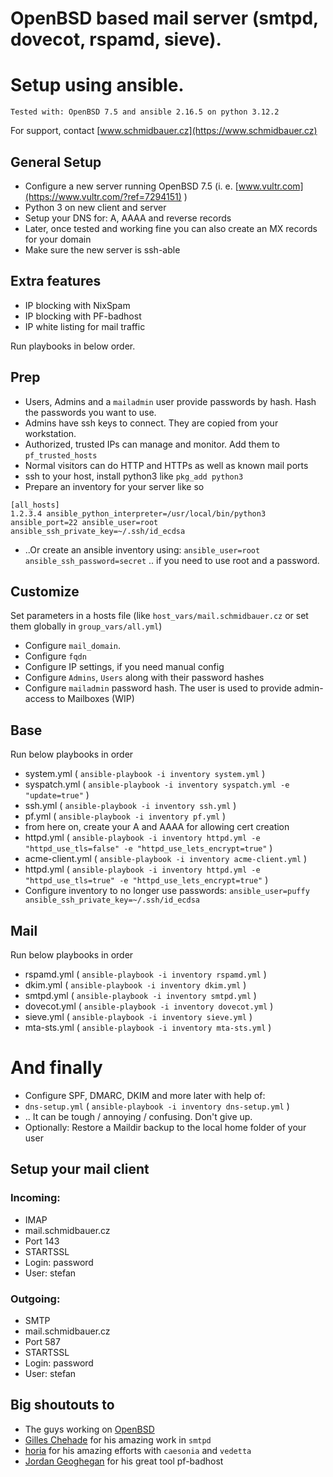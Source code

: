 # OpenBSD based mail server (smtpd, dovecot, rspamd, sieve).
# Setup using ansible.

`Tested with: OpenBSD 7.5 and ansible 2.16.5 on python 3.12.2`

For support, contact [www.schmidbauer.cz](https://www.schmidbauer.cz)

## General Setup
* Configure a new server running OpenBSD 7.5 (i. e. [www.vultr.com](https://www.vultr.com/?ref=7294151) )
* Python 3 on new client and server
* Setup your DNS for: A, AAAA and reverse records
* Later, once tested and working fine you can also create an MX records for your domain
* Make sure the new server is ssh-able

## Extra features
* IP blocking with NixSpam
* IP blocking with PF-badhost
* IP white listing for mail traffic

Run playbooks in below order.

## Prep
* Users, Admins and a `mailadmin` user provide passwords by hash. Hash the passwords you want to use.
* Admins have ssh keys to connect. They are copied from your workstation.
* Authorized, trusted IPs can manage and monitor. Add them to `pf_trusted_hosts`
* Normal visitors can do HTTP and HTTPs as well as known mail ports
* ssh to your host, install python3 like `pkg_add python3`
* Prepare an inventory for your server like so
```
[all_hosts]
1.2.3.4 ansible_python_interpreter=/usr/local/bin/python3 ansible_port=22 ansible_user=root ansible_ssh_private_key=~/.ssh/id_ecdsa
```
* ..Or create an ansible inventory using: `ansible_user=root ansible_ssh_password=secret`  .. if you need to use root and a password.

## Customize
Set parameters in a hosts file (like `host_vars/mail.schmidbauer.cz` or set them globally in `group_vars/all.yml`)
* Configure `mail_domain`.
* Configure `fqdn`
* Configure IP settings, if you need manual config
* Configure `Admins`, `Users` along with their password hashes
* Configure `mailadmin` password hash. The user is used to provide admin-access to Mailboxes (WIP)

## Base
Run below playbooks in order
* system.yml ( `ansible-playbook -i inventory system.yml` )
* syspatch.yml ( `ansible-playbook -i inventory syspatch.yml -e "update=true"` )
* ssh.yml ( `ansible-playbook -i inventory ssh.yml` )
* pf.yml ( `ansible-playbook -i inventory pf.yml` )
* from here on, create your A and AAAA for allowing cert creation
* httpd.yml ( `ansible-playbook -i inventory httpd.yml -e "httpd_use_tls=false" -e "httpd_use_lets_encrypt=true"` )
* acme-client.yml ( `ansible-playbook -i inventory acme-client.yml` )
* httpd.yml ( `ansible-playbook -i inventory httpd.yml -e "httpd_use_tls=true" -e "httpd_use_lets_encrypt=true"` )
* Configure inventory to no longer use passwords: `ansible_user=puffy ansible_ssh_private_key=~/.ssh/id_ecdsa`

## Mail
Run below playbooks in order
* rspamd.yml ( `ansible-playbook -i inventory rspamd.yml` )
* dkim.yml ( `ansible-playbook -i inventory dkim.yml` )
* smtpd.yml ( `ansible-playbook -i inventory smtpd.yml` )
* dovecot.yml ( `ansible-playbook -i inventory dovecot.yml` )
* sieve.yml ( `ansible-playbook -i inventory sieve.yml` )
* mta-sts.yml ( `ansible-playbook -i inventory mta-sts.yml` )

# And finally
* Configure SPF, DMARC, DKIM and more later with help of:
* `dns-setup.yml` ( `ansible-playbook -i inventory dns-setup.yml` )
* ..  It can be tough / annoying / confusing. Don't give up.
* Optionally: Restore a Maildir backup to the local home folder of your user

## Setup your mail client

### Incoming:
* IMAP
* mail.schmidbauer.cz
* Port 143
* STARTSSL
* Login: password
* User: stefan

### Outgoing:
* SMTP
* mail.schmidbauer.cz
* Port 587
* STARTSSL
* Login: password
* User: stefan

## Big shoutouts to
* The guys working on [OpenBSD](https://www.openbsd.org)
* [Gilles Chehade](https://www.poolp.org) for his amazing work in `smtpd`
* [horia](https://github.com/vedetta-com) for his amazing efforts with `caesonia` and `vedetta`
* [Jordan Geoghegan](https://www.geoghegan.ca) for his great tool pf-badhost


